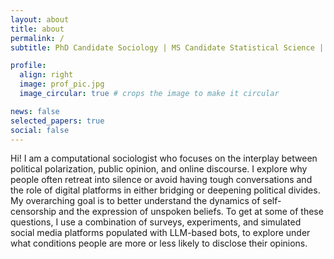 ```yaml
---
layout: about
title: about
permalink: /
subtitle: PhD Candidate Sociology | MS Candidate Statistical Science | Computational Social Scientist

profile:
  align: right
  image: prof_pic.jpg
  image_circular: true # crops the image to make it circular

news: false 
selected_papers: true 
social: false 
---
```


Hi! I am a computational sociologist who focuses on the interplay between political polarization, public opinion, and online discourse. I explore why people often retreat into silence or avoid having tough conversations and the role of digital platforms in either bridging or deepening political divides. My overarching goal is to better understand the dynamics of self-censorship and the expression of unspoken beliefs. To get at some of these questions, I use a combination of surveys, experiments, and simulated social media platforms populated with LLM-based bots, to explore under what conditions people are more or less likely to disclose their opinions. 

